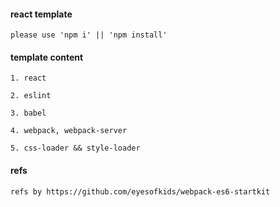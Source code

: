 #### react template
    
    please use 'npm i' || 'npm install'
    
#### template content

    1. react
    
    2. eslint
    
    3. babel
    
    4. webpack, webpack-server
    
    5. css-loader && style-loader
    
#### refs

    refs by https://github.com/eyesofkids/webpack-es6-startkit